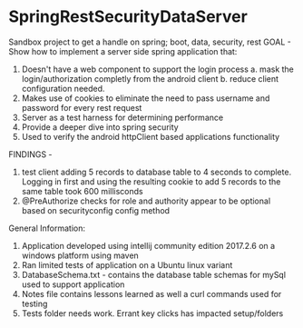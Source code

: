 # SpringRestSecurityDataServer
Sandbox project to get a handle on spring; boot, data, security, rest
GOAL - Show how to implement a server side spring application that:
  1. Doesn't have a web component to support the login process
    a. mask the login/authorization completly from the android client
    b. reduce client configuration needed.
  2. Makes use of cookies to eliminate the need to pass username and password for every rest request
  3. Server as a test harness for determining performance
  4. Provide a deeper dive into spring security
  5. Used to verify the android httpClient based applications functionality

FINDINGS -
  1. test client adding 5 records to database table to 4 seconds to complete.  
      Logging in first and using the resulting cookie to add 5 records to the same table took 600 millisconds
  2. @PreAuthorize checks for role and authority appear to be optional based on securityconfig config method
  
General Information:
1. Application developed using intellij community edition 2017.2.6 on a windows platform using maven
2. Ran limited tests of application on a Ubuntu linux variant
3. DatabaseSchema.txt - contains the database table schemas for mySql used to support application
4. Notes file contains lessons learned as well a curl commands used for testing
5. Tests folder needs work.  Errant key clicks has impacted setup/folders

